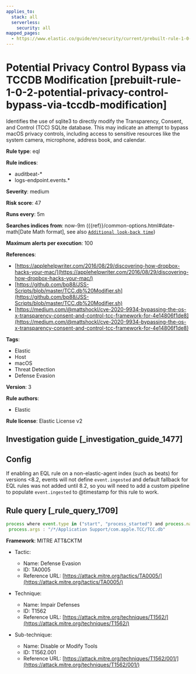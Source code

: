 ```yaml
---
applies_to:
  stack: all
  serverless:
    security: all
mapped_pages:
  - https://www.elastic.co/guide/en/security/current/prebuilt-rule-1-0-2-potential-privacy-control-bypass-via-tccdb-modification.html
---
```


# Potential Privacy Control Bypass via TCCDB Modification [prebuilt-rule-1-0-2-potential-privacy-control-bypass-via-tccdb-modification]

Identifies the use of sqlite3 to directly modify the Transparency, Consent, and Control (TCC) SQLite database. This may indicate an attempt to bypass macOS privacy controls, including access to sensitive resources like the system camera, microphone, address book, and calendar.

**Rule type**: eql

**Rule indices**:

* auditbeat-*
* logs-endpoint.events.*

**Severity**: medium

**Risk score**: 47

**Runs every**: 5m

**Searches indices from**: now-9m ({{ref}}/common-options.html#date-math[Date Math format], see also [`Additional look-back time`](docs-content://solutions/security/detect-and-alert/create-detection-rule.md#rule-schedule))

**Maximum alerts per execution**: 100

**References**:

* [https://applehelpwriter.com/2016/08/29/discovering-how-dropbox-hacks-your-mac/](https://applehelpwriter.com/2016/08/29/discovering-how-dropbox-hacks-your-mac/)
* [https://github.com/bp88/JSS-Scripts/blob/master/TCC.db%20Modifier.sh](https://github.com/bp88/JSS-Scripts/blob/master/TCC.db%20Modifier.sh)
* [https://medium.com/@mattshockl/cve-2020-9934-bypassing-the-os-x-transparency-consent-and-control-tcc-framework-for-4e14806f1de8](https://medium.com/@mattshockl/cve-2020-9934-bypassing-the-os-x-transparency-consent-and-control-tcc-framework-for-4e14806f1de8)

**Tags**:

* Elastic
* Host
* macOS
* Threat Detection
* Defense Evasion

**Version**: 3

**Rule authors**:

* Elastic

**Rule license**: Elastic License v2

## Investigation guide [_investigation_guide_1477]

## Config

If enabling an EQL rule on a non-elastic-agent index (such as beats) for versions <8.2, events will not define `event.ingested` and default fallback for EQL rules was not added until 8.2, so you will need to add a custom pipeline to populate `event.ingested` to @timestamp for this rule to work.

## Rule query [_rule_query_1709]

```js
process where event.type in ("start", "process_started") and process.name : "sqlite*" and
 process.args : "/*/Application Support/com.apple.TCC/TCC.db"
```

**Framework**: MITRE ATT&CKTM

* Tactic:

    * Name: Defense Evasion
    * ID: TA0005
    * Reference URL: [https://attack.mitre.org/tactics/TA0005/](https://attack.mitre.org/tactics/TA0005/)

* Technique:

    * Name: Impair Defenses
    * ID: T1562
    * Reference URL: [https://attack.mitre.org/techniques/T1562/](https://attack.mitre.org/techniques/T1562/)

* Sub-technique:

    * Name: Disable or Modify Tools
    * ID: T1562.001
    * Reference URL: [https://attack.mitre.org/techniques/T1562/001/](https://attack.mitre.org/techniques/T1562/001/)



